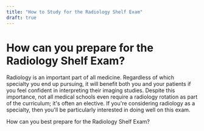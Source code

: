 ```yaml
---
title: "How to Study for the Radiology Shelf Exam"
draft: true
---
```


# How can you prepare for the Radiology Shelf Exam?

Radiology is an important part of all medicine. Regardless of which specialty you end up pursuing, it will benefit both you and your patients if you feel confident in interpreting their imaging studies. Despite this importance, not all medical schools even require a radiology rotation as part of the curriculum; it's often an elective. If you're considering radiology as a specialty, then you'll be particularly interested in doing well on this exam.

How can you best prepare for the Radiology Shelf Exam?
